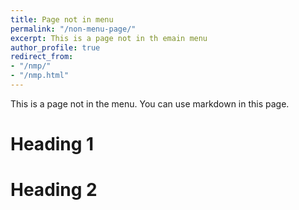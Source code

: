 ```yaml
---
title: Page not in menu
permalink: "/non-menu-page/"
excerpt: This is a page not in th emain menu
author_profile: true
redirect_from:
- "/nmp/"
- "/nmp.html"
---
```


This is a page not in the menu. You can use markdown in this page.

Heading 1
======

Heading 2
======
